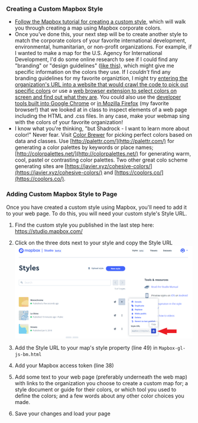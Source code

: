 ### Creating a Custom Mapbox Style
- [Follow the Mapbox tutorial for creating a custom style](https://docs.mapbox.com/help/tutorials/create-a-custom-style/?utm_medium=sem&utm_source=google&utm_campaign=sem%7Cgoogle%7Cbrand%7Cchko-googlesearch-pr01-dynamicsearchcampaign-nb.broad-all-landingpage-search&utm_term=brand&utm_content=chko-googlesearch-pr01-dynamicsearchcampaign-nb.broad-all-landingpage-search&gclid=Cj0KCQiA-bjyBRCcARIsAFboWg0c06wf34jAP1XV8i53wUBsfaO3P-sB5wC7sPMMxcgBtUjstEN5330aAuPhEALw_wcB), which will walk you through creating a map using Mapbox corporate colors. 
- Once you've done this, your next step will be to create another style to match the corporate colors of your favorite international development, environmental, humanitarian, or non-profit organizations. For example, if I wanted to make a map for the U.S. Agency for International Development, I'd do some online research to see if I could find any "branding" or "design guidelines" ([like this](https://www.usaid.gov/sites/default/files/documents/1869/USAID_GSM-02_04_2020.pdf)), which might give me specific information on the colors they use. If I *couldn't* find any branding guidelines for my favorite organiztion, I might try [entering the organization's URL into a website that would crawl the code to pick out specific colors](https://www.colorcombos.com/grabcolors.html) or use a [web browser extension to select colors on screen and find out what they are](https://chrome.google.com/webstore/detail/eye-dropper/hmdcmlfkchdmnmnmheododdhjedfccka?hl=en). You could also use the [developer tools built into Google Chrome](https://developers.google.com/web/tools/chrome-devtools/) or [in Mozilla Firefox](https://developer.mozilla.org/en-US/docs/Tools) (my favorite browser!) that we looked at in class to inspect elements of a web page including the HTML and .css files. In any case, make your webmap sing with the colors of your favorite organization!
- I know what you're thinking, "but Shadrock - I want to learn more about color!" Never fear. Visit [Color Brewer](https://colorbrewer2.org) for picking perfect colors based on data and classes. Use [http://palettr.com/](http://palettr.com/) for generating a color palettes by keywords or place names; [http://colorpalettes.net/](http://colorpalettes.net/) for generating warm, cool, pastel or contrasting color palettes. Two other great colo scheme generating sites are [https://javier.xyz/cohesive-colors/](https://javier.xyz/cohesive-colors/) and [https://coolors.co/](https://coolors.co/).

### Adding Custom Mapbox Style to Page
Once you have created a custom style using Mapbox, you'll need to add it to your web page. To do this, you will need your custom style's Style URL. 

1. Find the custom style you published in the last step here: https://studio.mapbox.com/

2. Click on the three dots next to your style and copy the Style URL 
![image](images/style-url.png)

3. Add the Style URL to your map's style property (line 49) in `Mapbox-gl-js-bm.html`

4. Add your Mapbox access token (line 38)

5. Add some text to your web page (preferably underneath the web map) with links to the organization you choose to create a custom map for; a style document or guide for their colors, or which tool you used to define the colors; and a few words about any other color choices you made. 

6. Save your changes and load your page
